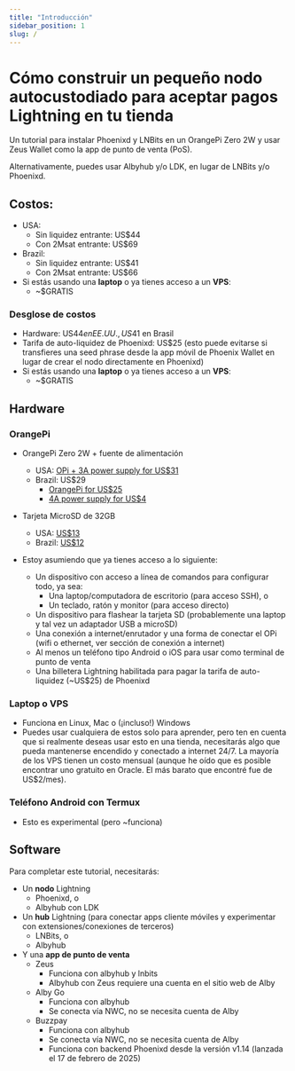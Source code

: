 ```yaml
---
title: "Introducción"
sidebar_position: 1
slug: /
---
```


# Cómo construir un pequeño nodo autocustodiado para aceptar pagos Lightning en tu tienda

Un tutorial para instalar Phoenixd y LNBits en un OrangePi Zero 2W y usar Zeus Wallet como la app de punto de venta (PoS).

Alternativamente, puedes usar Albyhub y/o LDK, en lugar de LNBits y/o Phoenixd.

## Costos:
- USA:
  - Sin liquidez entrante: US$44
  - Con 2Msat entrante: US$69
- Brazil:
  - Sin liquidez entrante: US$41
  - Con 2Msat entrante: US$66
- Si estás usando una **laptop** o ya tienes acceso a un **VPS**:
  - ~$GRATIS

### Desglose de costos
- Hardware: US$44 en EE.UU., US$41 en Brasil
- Tarifa de auto-liquidez de Phoenixd: US$25 (esto puede evitarse si transfieres una seed phrase desde la app móvil de Phoenix Wallet en lugar de crear el nodo directamente en Phoenixd)
- Si estás usando una **laptop** o ya tienes acceso a un **VPS**:
  - ~$GRATIS

## Hardware

### OrangePi
- OrangePi Zero 2W + fuente de alimentación
  - USA: [OPi + 3A power supply for US$31](https://www.amazon.com/Orange-Pi-Zero-2W-Development/dp/B0CHMT4SJW/)
  - Brazil: US$29
    - [OrangePi for US$25](https://www.aliexpress.com/item/1005006016355138.html)
    - [4A power supply for US$4](https://www.aliexpress.com/item/1005005078736401.html)

- Tarjeta MicroSD de 32GB
  - USA: [US$13](https://www.amazon.com/SanDisk-Extreme-microSDHC-Memory-Adapter/dp/B06XYHN68L)
  - Brazil: [US$12](https://www.amazon.com.br/SanDisk-Extreme-microSDHC-Memory-Adapter/dp/B06XYHN68L)

- Estoy asumiendo que ya tienes acceso a lo siguiente:
  - Un dispositivo con acceso a línea de comandos para configurar todo, ya sea:
    - Una laptop/computadora de escritorio (para acceso SSH), o
    - Un teclado, ratón y monitor (para acceso directo)
  - Un dispositivo para flashear la tarjeta SD (probablemente una laptop y tal vez un adaptador USB a microSD)
  - Una conexión a internet/enrutador y una forma de conectar el OPi (wifi o ethernet, ver sección de conexión a internet)
  - Al menos un teléfono tipo Android o iOS para usar como terminal de punto de venta
  - Una billetera Lightning habilitada para pagar la tarifa de auto-liquidez (~US$25) de Phoenixd

### Laptop o VPS
- Funciona en Linux, Mac o (¡incluso!) Windows
- Puedes usar cualquiera de estos solo para aprender, pero ten en cuenta que si realmente deseas usar esto en una tienda, necesitarás algo que pueda mantenerse encendido y conectado a internet 24/7. La mayoría de los VPS tienen un costo mensual (aunque he oído que es posible encontrar uno gratuito en Oracle. El más barato que encontré fue de US$2/mes).

### Teléfono Android con Termux
- Esto es experimental (pero ~funciona)

## Software

Para completar este tutorial, necesitarás:

- Un **nodo** Lightning  
  - Phoenixd, o  
  - Albyhub con LDK
- Un **hub** Lightning (para conectar apps cliente móviles y experimentar con extensiones/conexiones de terceros)  
  - LNBits, o  
  - Albyhub
- Y una **app de punto de venta**  
  - Zeus  
    - Funciona con albyhub y lnbits  
    - Albyhub con Zeus requiere una cuenta en el sitio web de Alby  
  - Alby Go  
    - Funciona con albyhub  
    - Se conecta vía NWC, no se necesita cuenta de Alby  
  - Buzzpay  
    - Funciona con albyhub  
    - Se conecta vía NWC, no se necesita cuenta de Alby  
    - Funciona con backend Phoenixd desde la versión v1.14 (lanzada el 17 de febrero de 2025)
